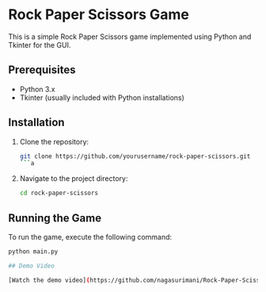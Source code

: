 # Rock Paper Scissors Game

This is a simple Rock Paper Scissors game implemented using Python and Tkinter for the GUI.

## Prerequisites

- Python 3.x
- Tkinter (usually included with Python installations)

## Installation

1. Clone the repository:
    ```sh
    git clone https://github.com/yourusername/rock-paper-scissors.git
    ```a
2. Navigate to the project directory:
    ```sh
    cd rock-paper-scissors
    ```

## Running the Game

To run the game, execute the following command:
```sh
python main.py

## Demo Video

[Watch the demo video](https://github.com/nagasurimani/Rock-Paper-Scissors-Game/raw/main/game-demo.mp4)


